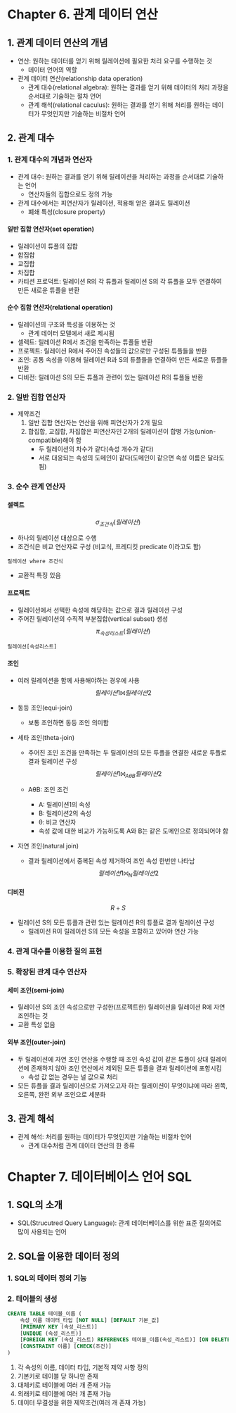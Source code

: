 # Chapter 6. 관계 데이터 연산
## 1. 관계 데이터 연산의 개념
- 연산: 원하는 데이터를 얻기 위해 릴레이션에 필요한 처리 요구를 수행하는 것
	- 데이터 언어의 역할
- 관계 데이터 연산(relationship data operation)
	- 관계 대수(relational algebra): 원하는 결과를 얻기 위해 데이터의 처리 과정을 순서대로 기술하는 절차 언어
	- 관계 해석(relational caculus): 원하는 결과를 얻기 위해 처리를 원하는 데이터가 무엇인지만 기술하는 비절차 언어
## 2. 관계 대수
### 1. 관계 대수의 개념과 연산자
- 관계 대수: 원하는 결과를 얻기 위해 릴레이션을 처리하는 과정을 순서대로 기술하는 언어
	- 연산자들의 집합으로도 정의 가능
- 관계 대수에서는 피연산자가 릴레이션, 적용해 얻은 결과도 릴레이션
	- 폐쇄 특성(closure property)
#### 일반 집합 연산자(set operation)
- 릴레이션이 튜플의 집합
- 합집합
- 교집합
- 차집합
- 카티션 프로덕트: 릴레이션 R의 각 튜플과 릴레이션 S의 각 튜플을 모두 연결하여 만든 새로운 튜플을 반환
#### 순수 집합 연산자(relational operation)
- 릴레이션의 구조와 특성을 이용하는 것
	- 관계 데이터 모델에서 새로 제시됨
- 셀렉트: 릴레이션 R에서 조건을 만족하는 튜플들 반환
- 프로젝트: 릴레이션 R에서 주어진 속성들의 값으로만 구성된 튜플들을 반환
- 조인: 공통 속성을 이용해 릴레이션 R과 S의 튜플들을 연결하여 만든 새로운 튜플들 반환
- 디비전: 릴레이션 S의 모든 튜플과 관련이 있는 릴레이션 R의 튜플들 반환
### 2. 일반 집합 연산자
- 제약조건
	1. 일반 집합 연산자는 연산을 위해 피연산자가 2개 필요
	2. 합집합, 교집합, 차집합은 피연산자인 2개의 릴레이션이 합병 가능(union-compatible)해야 함
		- 두 릴레이션의 차수가 같다(속성 개수가 같다)
		- 서로 대응되는 속성의 도메인이 같다(도메인이 같으면 속성 이름은 달라도 됨)
### 3. 순수 관계 연산자
#### 셀렉트
$$ σ_{조건식} (릴레이션) $$ 
- 하나의 릴레이션 대상으로 수행
- 조건식은 비교 연산자로 구성 (비교식, 프레디킷 predicate 이라고도 함)
```
릴레이션 where 조건식
```
- 교환적 특징 있음
#### 프로젝트
- 릴레이션에서 선택한 속성에 해당하는 값으로 결과 릴레이션 구성
- 주어진 릴레이션의 수직적 부분집합(vertical subset) 생성
$$ π_{속성리스트} (릴레이션) $$

```
릴레이션[속성리스트]
```
#### 조인
- 여러 릴레이션을 함께 사용해야하는 경우에 사용
$$ 릴레이션1 ⨝  릴레이션2 $$

- 동등 조인(equi-join)
	- 보통 조인하면 동등 조인 의미함
- 세타 조인(theta-join)
	- 주어진 조인 조건을 만족하는 두 릴레이션의 모든 투플을 연결한 새로운 투플로 결과 릴레이션 구성
$$ 릴레이션1 ⨝_{AθB}  릴레이션2 $$

	- AθB: 조인 조건
		- A: 릴레이션1의 속성
		- B: 릴레이션2의 속성
		- θ: 비교 연산자
		- 속성 값에 대한 비교가 가능하도록 A와 B는 같은 도메인으로 정의되어야 함
- 자연 조인(natural join)
	- 결과 릴레이션에서 중복된 속성 제거하여 조인 속성 한번만 나타남
$$ 릴레이션1 ⨝_{N}  릴레이션2 $$
#### 디비전
$$ R ÷ S $$

- 릴레이션 S의 모든 튜플과 관련 있는 릴레이션 R의 튜플로 결과 릴레이션 구성
	- 릴레이션 R이 릴레이션 S의 모든 속성을 포함하고 있어야 연산 가능
### 4. 관계 대수를 이용한 질의 표현
### 5. 확장된 관계 대수 연산자
#### 세미 조인(semi-join)
- 릴레이션 S의 조인 속성으로만 구성한(프로젝트한) 릴레이션을 릴레이션 R에 자연 조인하는 것
- 교환 특성 없음
#### 외부 조인(outer-join)
- 두 릴레이션에 자연 조인 연산을 수행할 때 조인 속성 값이 같은 튜플이 상대 릴레이션에 존재하지 않아 조인 연산에서 제외된 모든 튜플을 결과 릴레이션에 포함시킴
	- 속성 값 없는 경우는 널 값으로 처리
- 모든 튜플을 결과 릴레이션으로 가져오고자 하는 릴레이션이 무엇이냐에 따라 왼쪽, 오른쪽, 완전 외부 조인으로 세분화
## 3. 관계 해석
- 관계 해석: 처리를 원하는 데이터가 무엇인지만 기술하는 비절차 언어
	- 관계 대수처럼 관계 데이터 연산의 한 종류
# Chapter 7. 데이터베이스 언어 SQL
## 1. SQL의 소개
- SQL(Strucutred Query Language): 관계 데이터베이스를 위한 표준 질의어로 많이 사용되는 언어
## 2. SQL을 이용한 데이터 정의
### 1. SQL의 데이터 정의 기능
### 2. 테이블의 생성
```sql
CREATE TABLE 테이블_이름 (
	속성_이름 데이터_타입 [NOT NULL] [DEFAULT 기본_값]
	[PRIMARY KEY (속성_리스트)]
	[UNIQUE (속성_리스트)]
	[FOREIGN KEY (속성_리스트) REFERENCES 테이블_이름(속성_리스트)] [ON DELETE 옵션] [ON UPDATE 옵션]
	[CONSTRAINT 이름] [CHECK(조건)]
)
```
1. 각 속성의 이름, 데이터 타입, 기본적 제약 사항 정의
2. 기본키로 테이블 당 하나만 존재
3. 대체키로 테이블에 여러 개 존재 가능
4. 외래키로 테이블에 여러 개 존재 가능
5. 데이터 무결성을 위한 제약조건(여러 개 존재 가능)